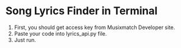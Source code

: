 # Song Lyrics Finder in Terminal

1) First, you should get access key from Musixmatch Developer site.
2) Paste your code into lyrics_api.py file.
3) Just run. 
